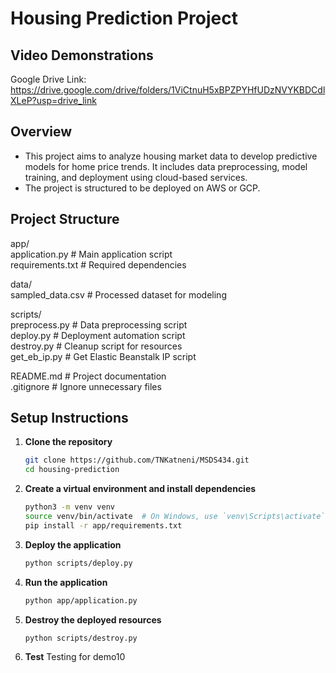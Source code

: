 # Housing Prediction Project

## Video Demonstrations
Google Drive Link: https://drive.google.com/drive/folders/1ViCtnuH5xBPZPYHfUDzNVYKBDCdlXLeP?usp=drive_link

## Overview
- This project aims to analyze housing market data to develop predictive models for home price trends. It includes data preprocessing, model training, and deployment using cloud-based services.
- The project is structured to be deployed on AWS or GCP.


## Project Structure
app/  
application.py  # Main application script  
requirements.txt  # Required dependencies  

data/  
sampled_data.csv  # Processed dataset for modeling  

scripts/  
preprocess.py  # Data preprocessing script  
deploy.py  # Deployment automation script  
destroy.py  # Cleanup script for resources  
get_eb_ip.py  # Get Elastic Beanstalk IP script  

README.md  # Project documentation  
.gitignore  # Ignore unnecessary files  

## Setup Instructions
1. **Clone the repository**  
   ```bash
   git clone https://github.com/TNKatneni/MSDS434.git
   cd housing-prediction

2. **Create a virtual environment and install dependencies**
    ```bash  
    python3 -m venv venv
    source venv/bin/activate  # On Windows, use `venv\Scripts\activate`
    pip install -r app/requirements.txt

3. **Deploy the application**
    ```bash
    python scripts/deploy.py

4. **Run the application**
    ```bash
    python app/application.py

5. **Destroy the deployed resources**
    ```bash
    python scripts/destroy.py

6. **Test**
Testing for demo10